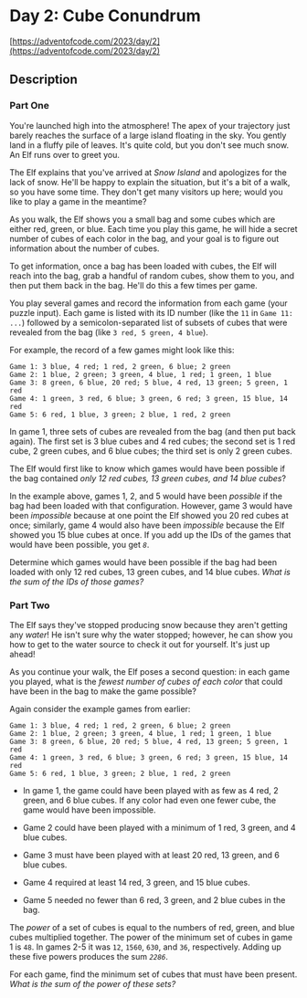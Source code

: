 # Day 2: Cube Conundrum

[https://adventofcode.com/2023/day/2](https://adventofcode.com/2023/day/2)

## Description

### Part One

You're launched high into the atmosphere! The apex of your trajectory just barely reaches the surface of a large island floating in the sky. You gently land in a fluffy pile of leaves. It's quite cold, but you don't see much snow. An Elf runs over to greet you.

The Elf explains that you've arrived at _Snow Island_ and apologizes for the lack of snow. He'll be happy to explain the situation, but it's a bit of a walk, so you have some time. They don't get many visitors up here; <span title="No, the Elf's name is not 'WOPR'. It's Joshua.">would you like to play a game</span> in the meantime?

As you walk, the Elf shows you a small bag and some cubes which are either red, green, or blue. Each time you play this game, he will hide a secret number of cubes of each color in the bag, and your goal is to figure out information about the number of cubes.

To get information, once a bag has been loaded with cubes, the Elf will reach into the bag, grab a handful of random cubes, show them to you, and then put them back in the bag. He'll do this a few times per game.

You play several games and record the information from each game (your puzzle input). Each game is listed with its ID number (like the `11` in `Game 11: ...`) followed by a semicolon-separated list of subsets of cubes that were revealed from the bag (like `3 red, 5 green, 4 blue`).

For example, the record of a few games might look like this:

    Game 1: 3 blue, 4 red; 1 red, 2 green, 6 blue; 2 green
    Game 2: 1 blue, 2 green; 3 green, 4 blue, 1 red; 1 green, 1 blue
    Game 3: 8 green, 6 blue, 20 red; 5 blue, 4 red, 13 green; 5 green, 1 red
    Game 4: 1 green, 3 red, 6 blue; 3 green, 6 red; 3 green, 15 blue, 14 red
    Game 5: 6 red, 1 blue, 3 green; 2 blue, 1 red, 2 green
    

In game 1, three sets of cubes are revealed from the bag (and then put back again). The first set is 3 blue cubes and 4 red cubes; the second set is 1 red cube, 2 green cubes, and 6 blue cubes; the third set is only 2 green cubes.

The Elf would first like to know which games would have been possible if the bag contained _only 12 red cubes, 13 green cubes, and 14 blue cubes_?

In the example above, games 1, 2, and 5 would have been _possible_ if the bag had been loaded with that configuration. However, game 3 would have been _impossible_ because at one point the Elf showed you 20 red cubes at once; similarly, game 4 would also have been _impossible_ because the Elf showed you 15 blue cubes at once. If you add up the IDs of the games that would have been possible, you get _`8`_.

Determine which games would have been possible if the bag had been loaded with only 12 red cubes, 13 green cubes, and 14 blue cubes. _What is the sum of the IDs of those games?_

### Part Two

The Elf says they've stopped producing snow because they aren't getting any _water_! He isn't sure why the water stopped; however, he can show you how to get to the water source to check it out for yourself. It's just up ahead!

As you continue your walk, the Elf poses a second question: in each game you played, what is the _fewest number of cubes of each color_ that could have been in the bag to make the game possible?

Again consider the example games from earlier:

    Game 1: 3 blue, 4 red; 1 red, 2 green, 6 blue; 2 green
    Game 2: 1 blue, 2 green; 3 green, 4 blue, 1 red; 1 green, 1 blue
    Game 3: 8 green, 6 blue, 20 red; 5 blue, 4 red, 13 green; 5 green, 1 red
    Game 4: 1 green, 3 red, 6 blue; 3 green, 6 red; 3 green, 15 blue, 14 red
    Game 5: 6 red, 1 blue, 3 green; 2 blue, 1 red, 2 green
    

*   In game 1, the game could have been played with as few as 4 red, 2 green, and 6 blue cubes. If any color had even one fewer cube, the game would have been impossible.
*   Game 2 could have been played with a minimum of 1 red, 3 green, and 4 blue cubes.

*   Game 3 must have been played with at least 20 red, 13 green, and 6 blue cubes.
*   Game 4 required at least 14 red, 3 green, and 15 blue cubes.
*   Game 5 needed no fewer than 6 red, 3 green, and 2 blue cubes in the bag.

The _power_ of a set of cubes is equal to the numbers of red, green, and blue cubes multiplied together. The power of the minimum set of cubes in game 1 is `48`. In games 2-5 it was `12`, `1560`, `630`, and `36`, respectively. Adding up these five powers produces the sum _`2286`_.

For each game, find the minimum set of cubes that must have been present. _What is the sum of the power of these sets?_


